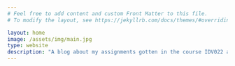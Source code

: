 ```yaml
---
# Feel free to add content and custom Front Matter to this file.
# To modify the layout, see https://jekyllrb.com/docs/themes/#overriding-theme-defaults

layout: home
image: /assets/img/main.jpg
type: website
description: "A blog about my assignments gotten in the course IDV022 at Linneaus University."
---
```

